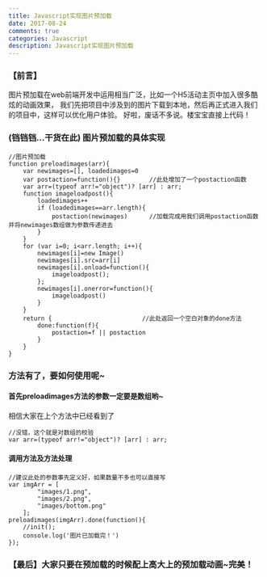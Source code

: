 ```yaml
---
title: Javascript实现图片预加载
date: 2017-08-24
comments: true
categories: Javascript
description: Javascript实现图片预加载
---
```


### 【前言】

图片预加载在web前端开发中运用相当广泛，比如一个H5活动主页中加入很多酷炫的动画效果，
我们先把项目中涉及到的图片下载到本地，然后再正式进入我们的项目中，这样可以优化用户体验。
好啦，废话不多说。楼宝宝直接上代码！

<!-- more -->
### (铛铛铛…干货在此) 图片预加载的具体实现
```
//图片预加载
function preloadimages(arr){
    var newimages=[], loadedimages=0
    var postaction=function(){}        //此处增加了一个postaction函数
    var arr=(typeof arr!="object")? [arr] : arr;
    function imageloadpost(){
        loadedimages++
        if (loadedimages==arr.length){
            postaction(newimages)      //加载完成用我们调用postaction函数并将newimages数组做为参数传递进去
        }
    }
    for (var i=0; i<arr.length; i++){
        newimages[i]=new Image()
        newimages[i].src=arr[i]
        newimages[i].onload=function(){
            imageloadpost();
        };
        newimages[i].onerror=function(){
            imageloadpost()
        }
    }
    return {                         //此处返回一个空白对象的done方法
        done:function(f){
            postaction=f || postaction
        }
    }
}
```

### 方法有了，要如何使用呢~
#### 首先preloadimages方法的参数一定要是数组哟~
相信大家在上个方法中已经看到了
```
//没错，这个就是对数组的校验
var arr=(typeof arr!="object")? [arr] : arr;
```

#### 调用方法及方法处理
```
//建议此处的参数事先定义好，如果数量不多也可以直接写
var imgArr = [
        "images/1.png",
        "images/2.png",
        "images/bottom.png"
    ];
preloadimages(imgArr).done(function(){
    //init();
    console.log('图片已加载完！')
});
```

### 【最后】大家只要在预加载的时候配上高大上的预加载动画~完美！